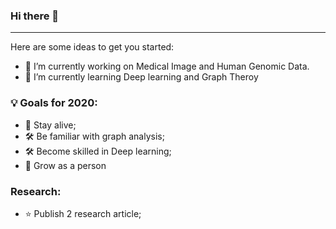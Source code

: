 ### Hi there 👋
---
Here are some ideas to get you started:

- 🔭 I’m currently working on Medical Image and Human Genomic Data. 
- 🌱 I’m currently learning Deep learning and Graph Theroy

### 💡 Goals for 2020:
- 🌱 Stay alive;
- 🛠 Be familiar with graph analysis;
- 🛠 Become skilled in Deep learning;
- 🌱 Grow as a person

### Research:
- ⭐ Publish 2 research article;

